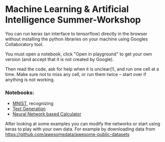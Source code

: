 # Machine Learning & Artificial Intelligence Summer-Workshop

You can run keras (an interface to tensorflow) directly in the browser without installing the python libraries on your machine using Googles Collaboratory tool.

You must open a notebook, click "Open in playground" to get your own version (and accept that it is not created by Google).

Then read the code, ask for help when it is unclear(!), and run one cell at a time. Make sure not to miss any cell, or run them twice – start over if anything is not working.

### Notebooks:

- [MNIST](https://colab.research.google.com/drive/1CQNqdLp4sMOCyGiCgZic57D42xbjRf9y#scrollTo=cttxuQgZjtJl), recognizing 
- [Text Generation](https://colab.research.google.com/drive/1v8kVoM_Gn_E7LlykZLqYrtc8U-eY7Nt_)
- [Neural Network based Calculator](https://colab.research.google.com/drive/1zA-B4QszWnmaqtRd3PE9XBoFCdX47kUq#scrollTo=1Wkt7b8rzTI0)

After looking at some examples you can modify the networks or start using keras to play with your own data. For example by downloading data from https://github.com/awesomedata/awesome-public-datasets
